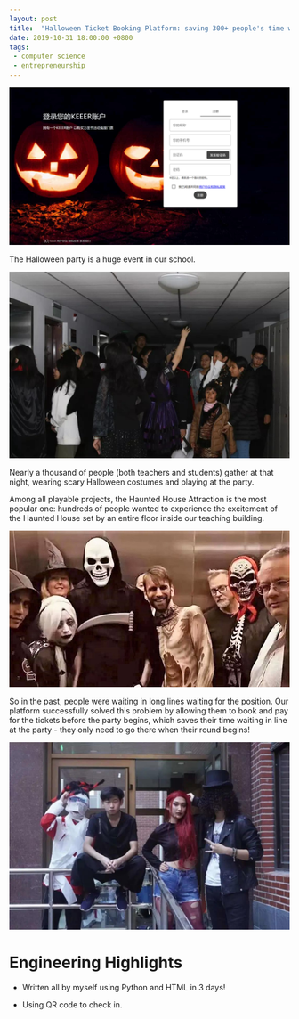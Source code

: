 ```yaml
---
layout: post
title:  "Halloween Ticket Booking Platform: saving 300+ people's time waiting"
date: 2019-10-31 18:00:00 +0800
tags: 
 - computer science
 - entrepreneurship
---
```


![](/assets/img/KEEER/HTP/login-page.png)

The Halloween party is a huge event in our school.

![](/assets/img/KEEER/HTP/2019-HalloweenParty.jpg)

Nearly a thousand of people (both teachers and students) gather at that night, wearing scary Halloween costumes and playing at the party.

Among all playable projects, the Haunted House Attraction is the most popular one: hundreds of people wanted to experience the excitement of the Haunted House set by an entire floor inside our teaching building.

![](/assets/img/KEEER/HTP/2019-HalloweenTeachers.jpg)

So in the past, people were waiting in long lines waiting for the position. Our platform successfully solved this problem by allowing them to book and pay for the tickets before the party begins, which saves their time waiting in line at the party - they only need to go there when their round begins!

![](/assets/img/KEEER/HTP/2019-Halloween-SL.jpg)

# Engineering Highlights

 - Written all by myself using Python and HTML in 3 days!

 - Using QR code to check in.


